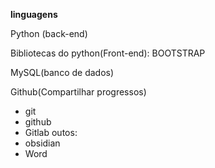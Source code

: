 **linguagens**

Python (back-end)

Bibliotecas do python(Front-end):
BOOTSTRAP

MySQL(banco de dados)

Github(Compartilhar progressos)
- git
- github
- Gitlab
outos:
- obsidian
- Word 